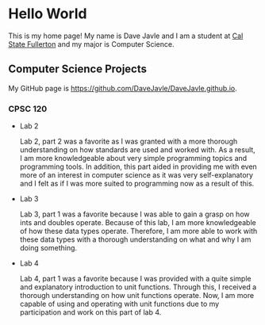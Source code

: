 # Hello World

This is my home page! My name is Dave Javle and I am a student at [Cal State Fullerton](http://www.fullerton.edu/) and my major is Computer Science.

## Computer Science Projects

My GitHub page is https://github.com/DaveJavle/DaveJavle.github.io.

### CPSC 120

*   Lab 2
    
    Lab 2, part 2 was a favorite as I was granted with a more thorough understanding on how standards are used and worked with. As a result, I am more knowledgeable about very simple programming topics and programming tools. In addition, this part aided in providing me with even more of an interest in computer science as it was very self-explanatory and I felt as if I was more suited to programming now as a result of this.


*   Lab 3
    
    Lab 3, part 1 was a favorite because I was able to gain a grasp on how ints and doubles operate. Because of this lab, I am more knowledgeable of how these data types operate. Therefore, I am more able to work with these data types with a thorough understanding on what and why I am doing something.

*   Lab 4

    Lab 4, part 1 was a favorite because I was provided with a quite simple and explanatory introduction to unit functions. Through this, I received a thorough understanding on how unit functions operate. Now, I am more capable of using and operating with unit functions due to my participation and work on this part of lab 4.


